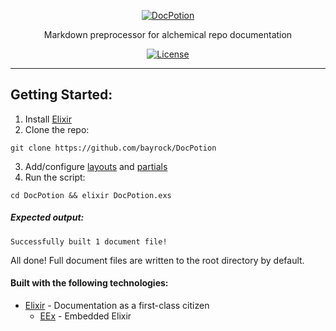 <p align="center">
  <a href="#">
    <picture>
      <source media="(prefers-color-scheme: dark)" srcset="https://raw.githubusercontent.com/bayrock/docpotion/main/logo/dark.svg">
      <source media="(prefers-color-scheme: light)" srcset="https://raw.githubusercontent.com/bayrock/docpotion/main/logo/light.svg">
      <img alt="DocPotion" src="https://raw.githubusercontent.com/bayrock/docpotion/main/src/logo/dark.svg">
    </picture>
  </a>
</p>

<p align="center">
  Markdown preprocessor for alchemical repo documentation
</p>

<p align="center">
    <a href="https://github.com/bayrock/docpotion/blob/main/LICENSE"><img src="https://img.shields.io/github/license/bayrock/docpotion?color=informational" alt="License"></a>
</p>

<hr>

## Getting Started:
1. Install [Elixir](https://elixir-lang.org/install.html)
2. Clone the repo:
```
git clone https://github.com/bayrock/DocPotion
```
3. Add/configure [layouts](https://github.com/bayrock/docpotion/tree/main/docs/layouts) and [partials](https://github.com/bayrock/docpotion/tree/main/docs/partials)
4. Run the script:
```
cd DocPotion && elixir DocPotion.exs
```
##### Expected output:
`Successfully built 1 document file!`

All done! Full document files are written to the root directory by default.

#### Built with the following technologies:
* [Elixir](https://elixir-lang.org/) - Documentation as a first-class citizen
  * [EEx](https://hexdocs.pm/eex/1.14/EEx.html) - Embedded Elixir

<!-- This file was generated by DocPotion -->
